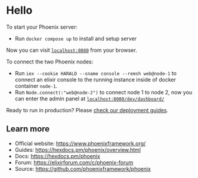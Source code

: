 # Hello

To start your Phoenix server:

  * Run `docker compose up` to install and setup server

Now you can visit [`localhost:8080`](http://localhost:8080) from your browser.


To connect the two Phoenix nodes:

  * Run `iex --cookie HARALD --sname console --remsh web@node-1` to connect an elixir console to the running instance inside of docker container `node-1`.
  * Run `Node.connect(:"web@node-2")` to connect node 1 to node 2, now you can enter the admin panel at [`localhost:8080/dev/dashboard/`](http://localhost:8080/dev/dashboard/)

Ready to run in production? Please [check our deployment guides](https://hexdocs.pm/phoenix/deployment.html).

## Learn more

  * Official website: https://www.phoenixframework.org/
  * Guides: https://hexdocs.pm/phoenix/overview.html
  * Docs: https://hexdocs.pm/phoenix
  * Forum: https://elixirforum.com/c/phoenix-forum
  * Source: https://github.com/phoenixframework/phoenix
